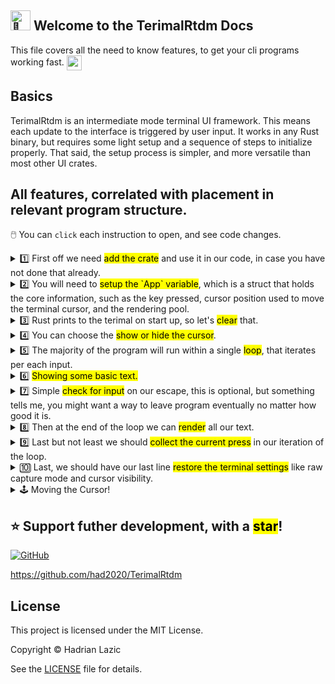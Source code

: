 ## <img src="https://fonts.gstatic.com/s/e/notoemoji/latest/1f44b/512.gif" alt="👋" width="32" height="32"> Welcome to the TerimalRtdm Docs
<p> This file covers all the need to know features, to get your cli programs working fast. <img src="https://fonts.gstatic.com/s/e/notoemoji/latest/26a1/512.gif" alt="⚡" width="24" height="24" style="vertical-align: middle;"> </p>

## Basics
TerimalRtdm is an intermediate mode terminal UI framework. This means each update to the interface is triggered by user input. It works in any Rust binary, but requires some light setup and a sequence of steps to initialize properly. That said, the setup process is simpler, and more versatile than most other UI crates.

## All features, correlated with placement in relevant program structure.
🖱️ You can `click` each instruction to open, and see code changes.

<details>
  
<summary>1️⃣ First off we need <mark>add the crate</mark> and use it in our code, in case you have not done that already.</summary>

Add our crate to your toml:
```shell
cargo add TerimalRtdm 
```

Then declare it's usage:
```rust
use TerimalRtdm::*;
```

</details>

<details>

<summary>2️⃣ You will need to <mark>setup the `App` variable</mark>, which is a struct that holds the core information, such as the key pressed, cursor position used to move the terminal cursor, and the rendering pool.</summary>

```rust
use TerimalRtdm::*;

fn main() {
  let mut app = App::new(); // 👈 New
  // Rest of the code ...
}
```

</details>

<details>

<summary>3️⃣ Rust prints to the terimal on start up, so let's <mark>clear</mark> that.</summary>

```rust
use TerimalRtdm::*;

fn main() {
  let mut app = App::new();
  clear(&mut app); // 👈 New
  // Rest of the code ...
}
```

</details>

<details>

<summary>4️⃣ You can choose the <mark>show or hide the cursor</mark>.</summary>

```rust
use TerimalRtdm::*;

fn main() {
  let mut app = App::new();
  clear(&mut app);
  show_cursor(false); // 👈 New
  // Rest of the code ...
}
```

</details>

<details>

<summary>5️⃣ The majority of the program will run within a single <mark>loop</mark>, that iterates per each input.</summary>

```rust
use TerimalRtdm::*;

fn main() {
  let mut app = App::new();
  clear(&mut app);
  show_cursor(false);

  loop { // 👈 New
    // Rest of the code ...
  }
}
```

</details>

<details>

<summary>6️⃣ <mark>Showing some basic text.</mark> </summary>

```rust
use TerimalRtdm::*;

fn main() {
  let mut app = App::new();
  clear(&mut app);
  show_cursor(false);

  loop {
    Text::new().show(&mut app, "Hello world", pos!(0, 0)); // 👈 New
    // Rest of the code ...
  }
}
```
Text can be moved around the screen with the `Pos` struct, which moves text around by letter units, where the text should start to be displayed.
If you want to see the length of the text use `your_text_var.len()` with the variable being a `&str` type. This returns the length of chars that will be printed with the first one starting at x in `Pos`.

Optionally: You can change the text's style, position, foreground(color of the text) and background.

```rust
Text::new()
    .foreground(Color::Black) // Check Color and style enum's for varient options!
    .background(Color::Magenta)
    .style(Style::Bold)
    .show(&mut app, "Hi", pos!(13, 0)); // each x and y is one char and "Hello world".len() returns 11, so we start at 13.
```
Keep in mind: Text is layered with the bottommost being the highest drawn layer, as your code goes down linearly. 

In case you are displaying a text under a key being pressed, you can toggle it's vanishing under other keys.
```rust
Text::new()
    .vanish(false)
    .show(&mut app, "Test", pos!(0, 1)); // displays on the second line of the screen, as `y` is set to `1`.
```

</details>

<details>

<summary>7️⃣ Simple <mark>check for input</mark> on our escape, this is optional, but something tells me, you might want a way to leave program eventually no matter how good it is.</summary>


`KeyType` is an enum representing **all possible key combinations**.  
If a key is missing on the crate's end, it will default to: `KeyType::Unknown`

`Key` is a struct used for **optional parameters**, following idiomatic Rust patterns.

```rust
use TerimalRtdm::*;

fn main() {
  let mut app = App::new();
  clear(&mut app);
  show_cursor(false);

  loop {
    Text::new().show(&mut app, "Hello world", pos!(0, 0));

    if Key::o().pressed(&mut app, KeyType::Esc) { // 👈 New
      break;
    }
    // Rest of the code ...
  }
}
```

You can also add the `no_clear()` impl on `Key::o()` if you spefied text to show only under the specific input, and does not effect that text, which is useful for cursor movement.

```rust
if Key::o().no_clear().pressed(&mut app, KeyType::Esc) { // Example of using no_clear().
  break;
}
```

</details>

<details>

<summary>8️⃣ Then at the end of the loop we can <mark>render</mark> all our text.</summary>

```rust
use TerimalRtdm::*;

fn main() {
  let mut app = App::new();
  clear(&mut app);
  show_cursor(false);

  loop {
    Text::new().show(&mut app, "Hello world", pos!(0, 0));

    if Key::o().pressed(&mut app, KeyType::Esc) { 
      break;
    }

    render(&app); // 👈 New
    // Rest of the code ...
  }
}
```

</details>

<details>

<summary>9️⃣ Last but not least we should <mark>collect the current press</mark> in our iteration of the loop.</summary>

This allows us to check for this input next loop.

```rust
use TerimalRtdm::*;

fn main() {
  let mut app = App::new();
  clear(&mut app);
  show_cursor(false);

  loop {
    Text::new().show(&mut app, "Hello world", pos!(0, 0));

    if Key::o().pressed(&mut app, KeyType::Esc) { 
      break;
    }

    render(&app); 
    collect_presses(&mut app); // 👈 New
  }
}
```

Optional: Enable Escape Sequence Handling

By default, the app does **not** check for escape sequences (such as function keys and arrow keys).  
This is because enabling them requires tracking the `Esc` key being pressed up to **three times**,  
which can interfere with simple `Esc` based interactions.

Unless you **really** need to support function or arrow keys, it's recommended to leave this option disabled, so users can freely press `Esc` without unintended side effects.

If your app needs arrow or function key support, you can enable this behavior by toggling the relevant `bool` flag, and untoggle once the user needs to press escape, like in vim.
```rust
app.enable_f_row_and_arrow = true; 
```

</details>

<details>

<summary>🔟 Last, we should have our last line <mark>restore the terminal settings</mark> like raw capture mode and cursor visibility.</summary>

```rust
use TerimalRtdm::*;

fn main() {
  let mut app = App::new();
  clear(&mut app);
  show_cursor(false);

  loop {
    Text::new().show(&mut app, "Hello world", pos!(0, 0));

    if Key::o().pressed(&mut app, KeyType::Esc) { 
      break;
    }

    render(&app); 
    collect_presses(&mut app); // 👈 New 
  }

  restore_terminal();
}
```

</details>

<details>

<summary>🕹️ Moving the Cursor!</summary>

You can easily move the cursor using the `Mov::cur().dir()` method along with key inputs. This snippet shows a typical setup using `Key::o()` with `KeyType` directions.

moving the cursor in any direction

```rust
if Key::o().no_clear().pressed(&mut app, KeyType::k) { // Note: you can replace these example vim keys with any keys you so disire.
    Mov::cur().dir(&mut app, Dir::Up, 1); // the last para 1, is the distance in letter units.
}

if Key::o().no_clear().pressed(&mut app, KeyType::j) {
    Mov::cur().dir(&mut app, Dir::Down, 1);
}

if Key::o().no_clear().pressed(&mut app, KeyType::h) {
    Mov::cur().dir(&mut app, Dir::Left, 1);
}

if Key::o().no_clear().pressed(&mut app, KeyType::l) {
    Mov::cur().dir(&mut app, Dir::Right, 1);
}
```

You can also change the behavior when moving the cursor as well.
By default it is set to wrap like a normal text editor.
but you can optinal apply the impl `block()` or `freefloat()` on `Mov::cur()`.

```rust
if Key::o().no_clear().pressed(&mut app, KeyType::l) {
    Mov::cur().block().dir(&mut app, Dir::Right, 1);
}
```

| Mode       | Description                                                                 |
|------------|-----------------------------------------------------------------------------|
| `block`    | Stops the user from moving out of the current line even if they reach the end. |
| `freefloat`| Lets the user move anywhere within the bounds of the screen.               |
| `wrap`     | The default; acts like nano or a normal text editor, pushing the cursor to the start of the next line once they reach the end. |

</details>


## ⭐️ Support futher development, with a <mark>star</mark>!

[![GitHub](https://img.shields.io/badge/github-had2020%2FTerimalRtdm-blue?logo=github)](https://github.com/had2020/TerimalRtdm)

https://github.com/had2020/TerimalRtdm

## License

This project is licensed under the MIT License.

Copyright © Hadrian Lazic

See the [LICENSE](./LICENSE) file for details.
